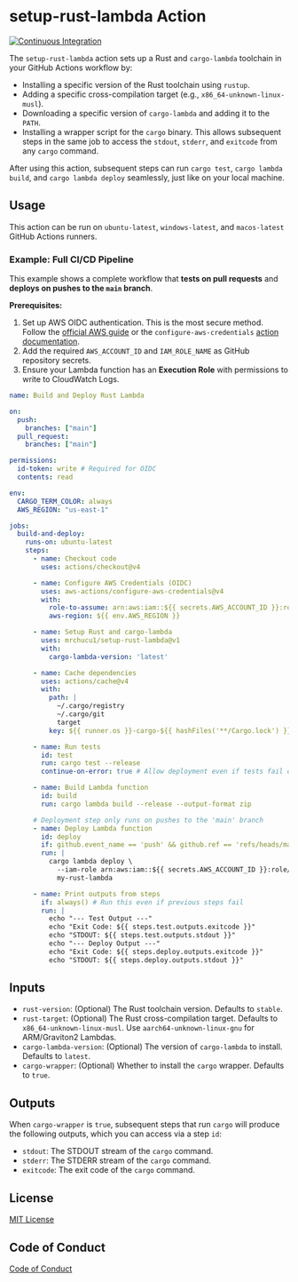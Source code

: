 # setup-rust-lambda Action

[![Continuous Integration](https://github.com/mrchucu1/setup-rust-lambda/actions/workflow/ci.yml/badge.svg)](https://github.com/mrchucu1/setup-rust-lambda/actions/workflows/ci.yml)

The `setup-rust-lambda` action sets up a Rust and `cargo-lambda` toolchain in your GitHub Actions workflow by:

-   Installing a specific version of the Rust toolchain using `rustup`.
-   Adding a specific cross-compilation target (e.g., `x86_64-unknown-linux-musl`).
-   Downloading a specific version of `cargo-lambda` and adding it to the `PATH`.
-   Installing a wrapper script for the `cargo` binary. This allows subsequent steps in the same job to access the `stdout`, `stderr`, and `exitcode` from any `cargo` command.

After using this action, subsequent steps can run `cargo test`, `cargo lambda build`, and `cargo lambda deploy` seamlessly, just like on your local machine.

## Usage

This action can be run on `ubuntu-latest`, `windows-latest`, and `macos-latest` GitHub Actions runners.

### Example: Full CI/CD Pipeline

This example shows a complete workflow that **tests on pull requests** and **deploys on pushes to the `main` branch**.

**Prerequisites:**

1.  Set up AWS OIDC authentication. This is the most secure method. Follow the [official AWS guide](https://docs.aws.amazon.com/IAM/latest/UserGuide/id_roles_providers_create_oidc.html) or the `configure-aws-credentials` [action documentation](https://github.com/aws-actions/configure-aws-credentials#setting-up-oidc-provider-and-iam-role).
2.  Add the required `AWS_ACCOUNT_ID` and `IAM_ROLE_NAME` as GitHub repository secrets.
3.  Ensure your Lambda function has an **Execution Role** with permissions to write to CloudWatch Logs.

```yaml
name: Build and Deploy Rust Lambda

on:
  push:
    branches: ["main"]
  pull_request:
    branches: ["main"]

permissions:
  id-token: write # Required for OIDC
  contents: read

env:
  CARGO_TERM_COLOR: always
  AWS_REGION: "us-east-1"

jobs:
  build-and-deploy:
    runs-on: ubuntu-latest
    steps:
      - name: Checkout code
        uses: actions/checkout@v4

      - name: Configure AWS Credentials (OIDC)
        uses: aws-actions/configure-aws-credentials@v4
        with:
          role-to-assume: arn:aws:iam::${{ secrets.AWS_ACCOUNT_ID }}:role/${{ secrets.IAM_ROLE_NAME }}
          aws-region: ${{ env.AWS_REGION }}

      - name: Setup Rust and cargo-lambda
        uses: mrchucu1/setup-rust-lambda@v1
        with:
          cargo-lambda-version: 'latest'

      - name: Cache dependencies
        uses: actions/cache@v4
        with:
          path: |
            ~/.cargo/registry
            ~/.cargo/git
            target
          key: ${{ runner.os }}-cargo-${{ hashFiles('**/Cargo.lock') }}

      - name: Run tests
        id: test
        run: cargo test --release
        continue-on-error: true # Allow deployment even if tests fail on a push to main, for example

      - name: Build Lambda function
        id: build
        run: cargo lambda build --release --output-format zip

      # Deployment step only runs on pushes to the 'main' branch
      - name: Deploy Lambda function
        id: deploy
        if: github.event_name == 'push' && github.ref == 'refs/heads/main'
        run: |
          cargo lambda deploy \
            --iam-role arn:aws:iam::${{ secrets.AWS_ACCOUNT_ID }}:role/YourLambdaExecutionRole \
            my-rust-lambda

      - name: Print outputs from steps
        if: always() # Run this even if previous steps fail
        run: |
          echo "--- Test Output ---"
          echo "Exit Code: ${{ steps.test.outputs.exitcode }}"
          echo "STDOUT: ${{ steps.test.outputs.stdout }}"
          echo "--- Deploy Output ---"
          echo "Exit Code: ${{ steps.deploy.outputs.exitcode }}"
          echo "STDOUT: ${{ steps.deploy.outputs.stdout }}"

```

## Inputs

- `rust-version`: (Optional) The Rust toolchain version. Defaults to `stable`.
- `rust-target`: (Optional) The Rust cross-compilation target. Defaults to `x86_64-unknown-linux-musl`. Use `aarch64-unknown-linux-gnu` for ARM/Graviton2 Lambdas.
- `cargo-lambda-version`: (Optional) The version of `cargo-lambda` to install. Defaults to `latest`.
- `cargo-wrapper`: (Optional) Whether to install the `cargo` wrapper. Defaults to `true`.

## Outputs

When `cargo-wrapper` is `true`, subsequent steps that run `cargo` will produce the following outputs, which you can access via a step `id`:

- `stdout`: The STDOUT stream of the `cargo` command.
- `stderr`: The STDERR stream of the `cargo` command.
- `exitcode`: The exit code of the `cargo` command.

## License

[MIT License](LICENSE)

## Code of Conduct

[Code of Conduct](CODE_OF_CONDUCT.md)
